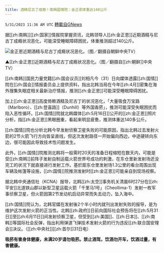 ```yaml
---
title: 酒精尼古丁成瘾！南韩国情院：金正恩体重达140公斤
---
```

`5/31/2023 11:36 AM UTC` [轉載自GNews](https://gnews.org/articles/1345728)


据[[zh:南韩]][[zh:国家]]情报院掌握资讯，北韩领导人[[zh:金正恩]]近期酒精与尼古丁成瘾状况恶化，可能深受睡眠障碍困扰，体重推测超过140公斤。

![金正恩近期酒精与尼古丁成瘾状况恶化。（图／翻摄自朝鲜中央TV）](https://attach.setn.com/newsimages/2022/05/13/3650966-PH.jpg "金正恩近期酒精与尼古丁成瘾状况恶化。（图／翻摄自朝鲜中央TV）")

▲[[zh:金正恩]]近期酒精与尼古丁成瘾状况恶化。（图／翻摄自[[zh:朝鲜]]中央TV）

[[zh:南韩]]国民力量党籍[[zh:国会议员]]刘相凡今（31）日向媒体透露[[zh:国情]]院在[[zh:国会]]情报委员会上提供资料，指出北韩当局在今年[[zh:4月]]密集在海外搜集失眠症相关最新治疗情报，推测[[zh:金正恩]]可能深受睡眠障碍困扰。

加上[[zh:金正恩]]高度倚赖酒精及尼古丁的状况恶化，「大量吸食万宝路（Marlboro）、[[zh:登喜路]]（Dunhill）等外国香菸」，推测可能深受失眠困扰而陷入恶性循环。[[zh:国情]]院就北韩媒体[[zh:5月16日]]公开的[[zh:金正恩]]照片分析，指[[zh:金正恩]]黑眼圈重，看起来明显疲惫，推测体重达140多公斤。

[[zh:国情]]院也分析北韩今早发射侦察卫星失败的可能原因，指出北韩过去发射火箭的2节火箭飞行方向皆呈直线，但这次发射路径一开始偏向西边，中途硬转向东边，很可能因此导致技术性问题发生。

此外，[[zh:国情]]院推测北韩将一般需时20天的准备日程缩短在数天内，可能是受[[zh:南韩]]前阵子发射自制运载火箭世界号成功的刺激，在东仓里新发射场还没完工的状况下就直接进行发射工作。基於距东仓里发射场1.3公里的看台周围出现车辆及帐篷等设施，[[zh:国情]]院推测发射时[[zh:金正恩]]可能亲自到现场视察。

据北韩中央通信社（KCNA）报导，北韩[[zh:太空]]事务机关清晨6时27分在[[zh:平安]]北道铁山郡以新型卫星运载火箭「千里马1号」（Cheollima-1）发射一枚军事侦察卫星，但火箭因第2节发动机启动异常而失去动力，坠入海中。

[[zh:国情]]院认为，北韩官媒在发射後2个半小时内就刊出发射失败的报导，是为维护这次发射火箭的正当性。北韩[[zh:政府]]日前向国际社会预告将在[[zh:5月31日]]至[[zh:6月11日]]间发射侦察卫星，但受到[[zh:美国]]、[[zh:日本]]、[[zh:南韩]]等国际社会反弹，指出利用弹道飞弹技术发射火箭的行为违反[[zh:联合国安理会]]决议。（[[zh:中央社]][[zh:首尔]]31日电）

**吸菸有害身体健康，未满20岁请勿吸菸。禁止酒驾，饮酒勿开车，饮酒过量，有害健康。**

